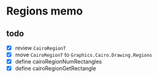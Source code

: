Regions memo
============

todo
----

* [x] review `CairoRegionT`
* [x] move `CairoRegionT` to `Graphics.Cairo.Drawing.Regions`
* [x] define cairoRegionNumRectangles
* [x] define cairoRegionGetRectangle
